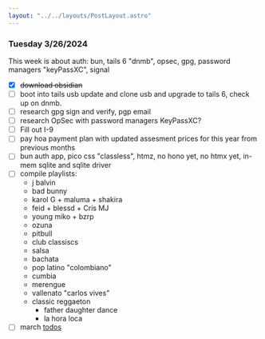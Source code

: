 ```yaml
---
layout: "../../layouts/PostLayout.astro"
---
```


### Tuesday 3/26/2024
This week is about auth: bun, tails 6 "dnmb", opsec, gpg, password managers "keyPassXC", signal

- [X] ~~download obsidian~~
- [ ] boot into tails usb update and clone usb and upgrade to tails 6, check up on dnmb.
- [ ] research gpg sign and verify, pgp email
- [ ] research OpSec with password managers KeyPassXC?
- [ ] Fill out I-9
- [ ] pay hoa payment plan with updated assesment prices for this year from previous months
- [ ] bun auth app, pico css "classless", htmz, no hono yet, no htmx yet, in-mem sqlite and sqlite driver
- [ ] compile playlists: 
    - j balvin
    - bad bunny
    - karol G + maluma + shakira
    - feid + blessd + Cris MJ
    - young miko + bzrp
    - ozuna
    - pitbull
    - club classiscs
    - salsa
    - bachata
    - pop latino "colombiano"
    - cumbia
    - merengue
    - vallenato "carlos vives"
    - classic reggaeton
        - father daughter dance
        - la hora loca
- [ ] march [todos](/posts/march)

